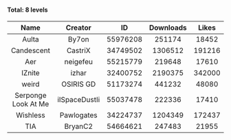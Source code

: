 #### Total: 8 levels

| Name | Creator | ID | Downloads | Likes |
|:---:|:---:|:---:|:---:|:---:|
| Aulta | By7on | 55976208 | 251174 | 18452
| Candescent | CastriX | 34749502 | 1306512 | 191216
| Aer | neigefeu | 55215779 | 219648 | 17610
| IZnite | izhar | 32400752 | 2190375 | 342000
| weird | OSIRIS GD | 51173274 | 441232 | 48080
| Serponge Look At Me | iISpaceDustIi | 55037478 | 222336 | 17410
| Wishless | Pawlogates | 34224737 | 1204349 | 172437
|  TIA | BryanC2 | 54664621 | 247483 | 21955
